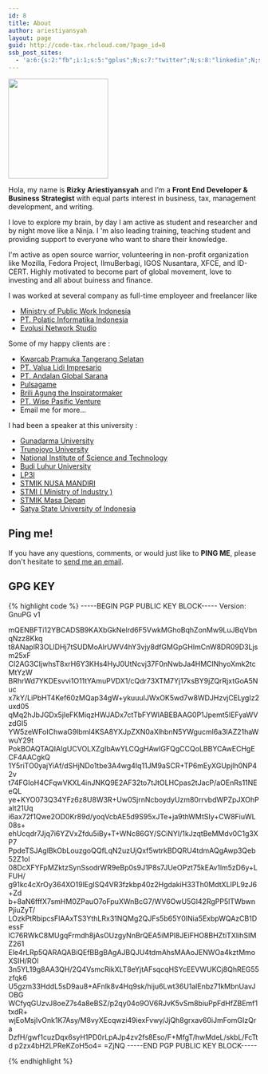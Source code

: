 ```yaml
---
id: 8
title: About
author: ariestiyansyah
layout: page
guid: http://code-tax.rhcloud.com/?page_id=8
ssb_post_sites:
  - 'a:6:{s:2:"fb";i:1;s:5:"gplus";N;s:7:"twitter";N;s:8:"linkedin";N;s:9:"pineterst";N;s:6:"reddit";N;}'
---
```


  <img alt="" src="http://en.gravatar.com/userimage/24637430/bd861150ece04c59dff2ca785562b354?size=200" width="200" height="200" />

Hola, my name is __Rizky Ariestiyansyah__ and I’m a __Front End Developer & Business Strategist__ with equal parts interest in business, tax, management development, and writing.

I love to explore my brain, by day I am active as student and researcher and by night move like a Ninja. I 'm also leading training, teaching student and providing support to everyone who want to share their knowledge.

I'm active as open source warrior, volunteering in non-profit organization like Mozilla, Fedora Project, IlmuBerbagi, IGOS Nusantara, XFCE, and ID-CERT. Highly motivated to become part of global movement, love to investing and all about buiness and finance.

I was worked at several company as full-time employeer and freelancer like
 
- [Ministry of Public Work Indonesia](http://litbang.pu.go.id/)
- [PT. Polatic Informatika Indonesia](http://polatic.co.id)
- [Evolusi Network Studio](http://evonestudio.com)

Some of my happy clients are :

- [Kwarcab Pramuka Tangerang Selatan](pramukatangsel.or.id)
- [PT. Valua Lidi Impresario](http://valuatraining.com) 
- [PT. Andalan Global Sarana](http://www.properti1001.com)
- [Pulsagame](http://pulsagame.com)
- [Brili Agung the Inspiratormaker](http://briliagung.com)
- [PT. Wise Pasific Venture](https://www.linkedin.com/company/8995616?goback=.anb_3942786_*2_*1_*1_*1_*1_*1&trk=prof-exp-company-name) 
- Email me for more...

I had been a speaker at this university :

- [Gunadarma University ](http://gunadarma.ac.id) 
- [Trunojoyo University](http://trunojoyo.ac.id) 
- [National Institute of Science and Technology](http://www.istn.ac.id/) 
- [Budi Luhur University](budiluhur.ac.id) 
- [LP3I](http://lp3i.ac.id) 
- [STMIK NUSA MANDIRI](nusamandiri.ac.id) 
- [STMI ( Ministry of Industry )](http://stmi.ac.id) 
- [STMIK Masa Depan](http://masadepan.ac.id/) 
- [Satya State University of Indonesia](http://usni.ac.id) 

## Ping me!

If you have any questions, comments, or would just like to __PING ME__, please don't hesitate to  [send me an email](mailto:ariestiyansyah.rizky@gmail.com). 

## GPG KEY

{% highlight code %}
-----BEGIN PGP PUBLIC KEY BLOCK-----
Version: GnuPG v1

mQENBFTi12YBCADSB9KAXbGkNelrd6F5VwkMGhoBqhZonMw9LuJBqVbnqNzz8Kkq
t8ANaplR3OLlDHj7tSUDMoAlrUWV4hY3vjy8dfGMGpGHImCnW8DR09D3Ljsm25xF
CI2AG3CIjwhsT8xrH6Y3KHs4HyJ0UtNcvj37F0nNwbJa4HMClNhyoXmk2tcMtYzW
BRhrWd7YKDEsvvi1O11tYAmuPVDX1/cQdr73XTM7Yj17ksBY9jZQrRjxtGoA5Nuc
x7kY/LiPbHT4Kef60zMQap34gW+ykuuuIJWxOK5wd7w8WDJHzvjCELygIz2uxd05
qMq2hJbJGDx5jleFKMiqzHWJADx7ctTbFYWlABEBAAG0P1Jpemt5IEFyaWVzdGl5
YW5zeWFoIChwaG9lbml4KSA8YXJpZXN0aXlhbnN5YWgucml6a3lAZ21haWwuY29t
PokBOAQTAQIAIgUCVOLXZgIbAwYLCQgHAwIGFQgCCQoLBBYCAwECHgECF4AACgkQ
1Y5riTO0yajYiAf/dSHjNDo1tbe3A4wg4Iq11JM9aSCR+TP6mEyXGUpjlh0NP42v
t74FGIoH4CFqwVKXL4inJNKQ9E2AF32to7tJtOLHCpas2tJacP/aOEnRs11NEeQL
ye+KYO073Q34YFz6z8U8W3R+Uw0SjrnNcboydyUzm80rrvbdWPZpJXOhPaIt21Uq
i6ax72f1Qwe2OD0Kr89d/yoqVcbAE5d9S95xJTe+ja9thWMtSIy+CW8FiuWL08s+
ehUcqdr7Jjq7i6YZVxZfdu5iBy+T+WNc86GY/SCiNYI/1kJzqtBeMMdv0C1g3XP7
PpdeTSJAglBkObLouzgoQQfLqN2uzUjQxf5wtrkBDQRU4tdmAQgAwp3Qeb52Z1ol
08DcXFYFpMZktzSynSsodrWR9eBp0s9J1P8s7JUeOPzt75kEAv1lm5zD6y+LFUH/
g91kc4cXrOy364XO19lEgISQ4VR3fzkbp40z2HgdakiH33Th0MdtXLIPL9zJ6+Zd
b+8aN6fffX7smHM0ZPauO7oFpuXWnBcG7/WV6OwU5Gl42RgPP5lTWbwnPjiuZyT/
LOzkPtRbipcsFlAAxTS3YthLRx31NQMg2QJFs5b65Y0INia5ExbpWQAzCB1DessF
lC76RWkC8MUgqFrmdh8jAsOUzgyNnBrQEA5iMPl8JEiFHO8BHZtiTXIihSIMZ261
Ele4rLRp5QARAQABiQEfBBgBAgAJBQJU4tdmAhsMAAoJENWOa4kztMmoXSIH/ROl
3n5YL19g8AA3QH/2Q4VsmcRikXLT8eYjtAFsqcqHSYcEEVWUKCj8QhREG55zfqk6
U5gzm33HddL5sD9au8+AFnlk8v4Hq9sk/hiju6Lwt36U1alEnbz71kMbnUavJOBG
WCfyqGUzvJ8oeZ7s4a8eBSZ/p2qy04o9OV6RJvK5vSm8biuPpFdHfZBEmf1txdR+
wjEoMsjIvOnk1K7Asy/M8vyXEcqwzi49iexFvwy/JjQh8grxav60iJmFomGIzQra
DzfH/gwf1cuzDqx6syH1PD0rLpAJp4zv2fs8Eso/F+MfgT/hwMdeL/skbL/FcTtd
p2zx4bH2LPReKZoH5o4=
=ZjNQ
-----END PGP PUBLIC KEY BLOCK-----

{% endhighlight %}
